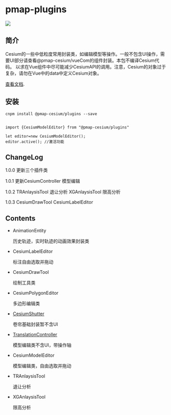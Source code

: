 # pmap-plugins
 <a href="">
    <img src="https://img.shields.io/npm/v/pmap-cesium.svg">
  </a>


## 简介
Cesium的一些中低粒度常用封装类，如编辑模型等操作。一般不包含UI操作，需要UI部分请查看@pmap-cesium/vueCom的组件封装。本包不编译Cesium代码。
以求在Vue组件中尽可能减少CesiumAPI的调用。注意，Cesium的对象过于复杂，请勿在Vue中的data中定义Cesium对象。

[查看文档](https://a348019017.github.io/pmapdoc/).

## 安装
```````````````````````````````````
cnpm install @pmap-cesium/plugins --save
```````````````````````````````````

```````````````````````````````````

import {CesiumModelEditor} from "@pmap-cesium/plugins"

let editor=new CesiumModelEditor();
editor.active(); //激活功能

````````````````````````````````````

## ChangeLog
1.0.0 更新三个插件类

1.0.1 更新CesiumController 模型编辑

1.0.2 TRAnlaysisTool 退让分析 XGAnlaysisTool 限高分析

1.0.3 CesiumDrawTool  CesiumLabelEditor 


## Contents

* AnimationEntity

  历史轨迹，实时轨迹的动画效果封装类

* CesiumLabelEditor

  标注自由选取并拖动

* CesiumDrawTool

  绘制工具类

* CesiumPolygonEditor

  多边形编辑类

* [CesiumShutter]()

   卷帘基础封装暂不含UI

* [TranslationController](./public/readme/CesiumModelEditor.md)

  模型编辑类不含UI，带操作轴

* CesiumModelEditor

  模型编辑类，自由选取并拖动

* TRAnlaysisTool

  退让分析

* XGAnlaysisTool

  限高分析








